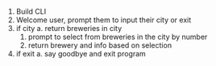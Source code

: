 1. Build CLI
2. Welcome user, prompt them to input their city or exit
3. if city
  a. return breweries in city
    1. prompt to select from breweries in the city by number
    2. return brewery and info based on selection
4. if exit
  a. say goodbye and exit program 